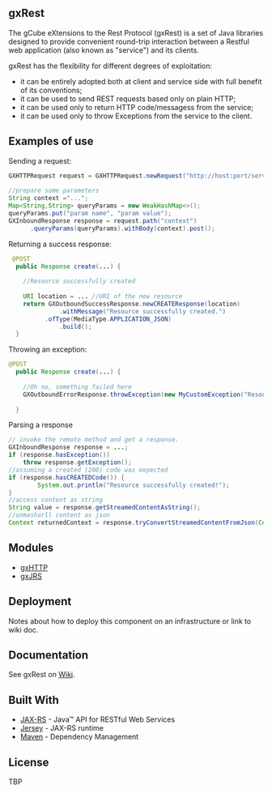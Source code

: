 gxRest
----
The gCube eXtensions to the Rest Protocol (gxRest) is a set of Java libraries designed to provide convenient round-trip interaction between a Restful web application (also known as "service") and its clients. 

gxRest has the flexibility for different degrees of exploitation:
* it can be entirely adopted both at client and service side with full benefit of its conventions;
* it can be used to send REST requests based only on plain HTTP;
* it can be used only to return HTTP code/messagess from the service;
* it can be used only to throw Exceptions from the service to the client.
    
## Examples of use

Sending a request:
```java
GXHTTPRequest request = GXHTTPRequest.newRequest("http://host:port/service/").from("GXRequestTest");
 
//prepare some parameters
String context ="...";
Map<String,String> queryParams = new WeakHashMap<>();
queryParams.put("param name", "param value");
GXInboundResponse response = request.path("context")
	  .queryParams(queryParams).withBody(context).post();

```
   
Returning a success response:   
```java
 @POST
  public Response create(...) {
 
    //Resource successfully created 
    
    URI location = ... //URI of the new resource
    return GXOutboundSuccessResponse.newCREATEResponse(location)
              .withMessage("Resource successfully created.")
	      .ofType(MediaType.APPLICATION_JSON)
              .build();
  }
``` 

Throwing an exception:   
```java
@POST
  public Response create(...) {
 
    //Oh no, something failed here
    GXOutboundErrorResponse.throwException(new MyCustomException("Resource already exists."));
    
  }   
``` 


Parsing a response
```java
// invoke the remote method and get a response.
GXInboundResponse response = ...;
if (response.hasException()) 
    throw response.getException();
//assuming a created (200) code was expected 
if (response.hasCREATEDCode()) {
		System.out.println("Resource successfully created!");
}
//access content as string
String value = response.getStreamedContentAsString();
//unmasharll content as json
Context returnedContext = response.tryConvertStreamedContentFromJson(Context.class);
``` 
    
## Modules
* [gxHTTP](https://wiki.gcube-system.org/gcube/GxRest/GxHTTP)
* [gxJRS](https://wiki.gcube-system.org/gcube/GxRest/GxJRS)
    
## Deployment
    
Notes about how to deploy this component on an infrastructure or link to wiki doc.

## Documentation
See gxRest on [Wiki](https://wiki.gcube-system.org/gcube/GxRest).

## Built With

* [JAX-RS](https://github.com/eclipse-ee4j/jaxrs-api) - Java™ API for RESTful Web Services
* [Jersey](https://jersey.github.io/) - JAX-RS runtime
* [Maven](https://maven.apache.org/) - Dependency Management

## License
TBP